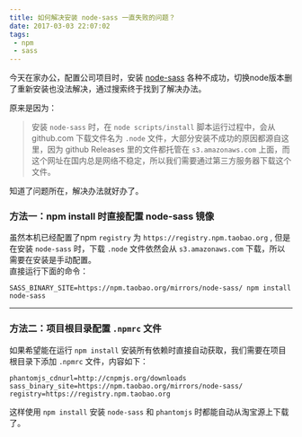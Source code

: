 ```yaml
---
title: 如何解决安装 node-sass 一直失败的问题？
date: 2017-03-03 22:07:02
tags: 
 - npm 
 - sass
---
```


今天在家办公，配置公司项目时，安装 [node-sass](https://github.com/sass/node-sass) 各种不成功，切换node版本删了重新安装也没法解决，通过搜索终于找到了解决办法。
  
原来是因为：
> 安装 `node-sass` 时，在 `node scripts/install` 脚本运行过程中，会从 github.com 下载文件名为 `.node` 文件，大部分安装不成功的原因都源自这里，因为 github Releases 里的文件都托管在 `s3.amazonaws.com` 上面，而这个网址在国内总是网络不稳定，所以我们需要通过第三方服务器下载这个文件。

知道了问题所在，解决办法就好办了。

### 方法一：npm install 时直接配置 node-sass 镜像

虽然本机已经配置了npm `registry` 为 `https://registry.npm.taobao.org` , 但是在安装 `node-sass` 时，下载 `.node` 文件依然会从 `s3.amazonaws.com` 下载，所以需要在安装是手动配置。   
直接运行下面的命令：

```npm
SASS_BINARY_SITE=https://npm.taobao.org/mirrors/node-sass/ npm install node-sass
```

********************************************

### 方法二：项目根目录配置 `.npmrc` 文件

如果希望能在运行 `npm install` 安装所有依赖时直接自动获取，我们需要在项目根目录下添加 `.npmrc` 文件，内容如下：

```npm
phantomjs_cdnurl=http://cnpmjs.org/downloads
sass_binary_site=https://npm.taobao.org/mirrors/node-sass/
registry=https://registry.npm.taobao.org
```

这样使用 `npm install` 安装 `node-sass` 和 `phantomjs` 时都能自动从淘宝源上下载了。


